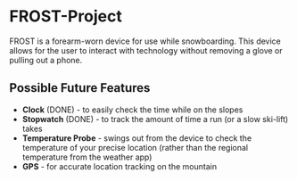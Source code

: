 # FROST-Project
FROST is a forearm-worn device for use while snowboarding. This device allows for the user to interact with technology without removing a glove or pulling out a phone.

## Possible Future Features
- **Clock** (DONE) - to easily check the time while on the slopes
- **Stopwatch** (DONE) - to track the amount of time a run (or a slow ski-lift) takes
- **Temperature Probe** - swings out from the device to check the temperature of your precise location (rather than the regional temperature from the weather app)
- **GPS** - for accurate location tracking on the mountain

